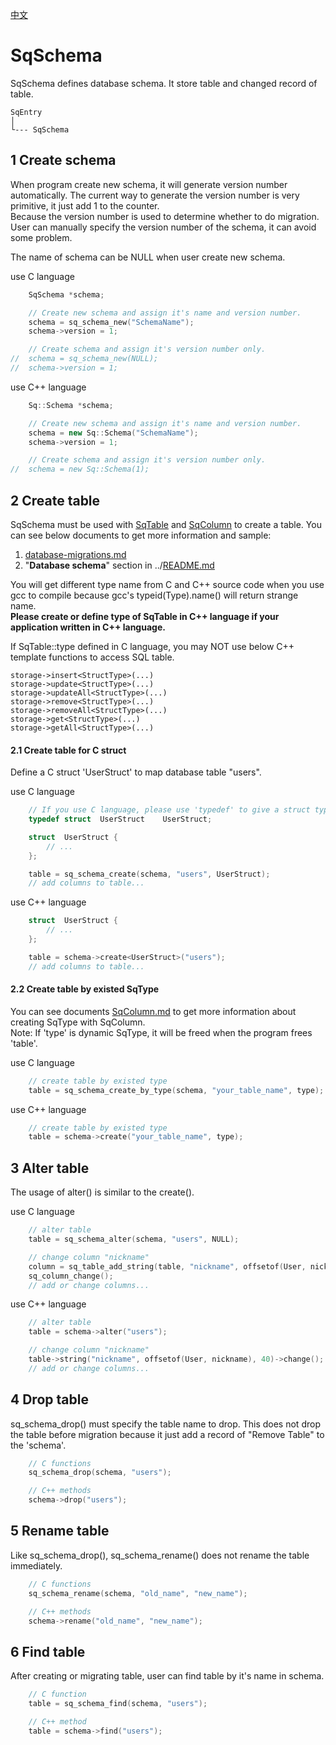﻿[中文](SqSchema.cn.md)

# SqSchema

SqSchema defines database schema. It store table and changed record of table.

	SqEntry
	│
	└--- SqSchema

## 1 Create schema

When program create new schema, it will generate version number automatically. The current way to generate the version number is very primitive, it just add 1 to the counter.  
Because the version number is used to determine whether to do migration. User can manually specify the version number of the schema, it can avoid some problem.  
  
The name of schema can be NULL when user create new schema.  
  
use C language

```c
	SqSchema *schema;

	// Create new schema and assign it's name and version number.
	schema = sq_schema_new("SchemaName");
	schema->version = 1;

	// Create schema and assign it's version number only.
//	schema = sq_schema_new(NULL);
//	schema->version = 1;
```

use C++ language

```c++
	Sq::Schema *schema;

	// Create new schema and assign it's name and version number.
	schema = new Sq::Schema("SchemaName");
	schema->version = 1;

	// Create schema and assign it's version number only.
//	schema = new Sq::Schema(1);
```

## 2 Create table

SqSchema must be used with [SqTable](SqTable.md) and [SqColumn](SqColumn.md) to create a table. You can see below documents to get more information and sample:  
1. [database-migrations.md](database-migrations.md)
2. "**Database schema**" section in ../[README.md](../README.md#database-schema)
  
You will get different type name from C and C++ source code when you use gcc to compile because gcc's typeid(Type).name() will return strange name.  
**Please create or define type of SqTable in C++ language if your application written in C++ language.**  
  
If SqTable::type defined in C language, you may NOT use below C++ template functions to access SQL table.

	storage->insert<StructType>(...)
	storage->update<StructType>(...)
	storage->updateAll<StructType>(...)
	storage->remove<StructType>(...)
	storage->removeAll<StructType>(...)
	storage->get<StructType>(...)
	storage->getAll<StructType>(...)

#### 2.1 Create table for C struct

Define a C struct 'UserStruct' to map database table "users".  
  
use C language

```c
	// If you use C language, please use 'typedef' to give a struct type a new name.
	typedef struct  UserStruct    UserStruct;

	struct  UserStruct {
		// ...
	};

	table = sq_schema_create(schema, "users", UserStruct);
	// add columns to table...
```

use C++ language

```c++
	struct  UserStruct {
		// ...
	};

	table = schema->create<UserStruct>("users");
	// add columns to table...
```

#### 2.2 Create table by existed SqType

You can see documents [SqColumn.md](SqColumn.md) to get more information about creating SqType with SqColumn.  
Note: If 'type' is dynamic SqType, it will be freed when the program frees 'table'.  
  
use C language

```c
	// create table by existed type
	table = sq_schema_create_by_type(schema, "your_table_name", type);
```

use C++ language

```c++
	// create table by existed type
	table = schema->create("your_table_name", type);
```

## 3 Alter table

The usage of alter() is similar to the create().  
  
use C language

```c
	// alter table
	table = sq_schema_alter(schema, "users", NULL);

	// change column "nickname"
	column = sq_table_add_string(table, "nickname", offsetof(User, nickname), 40);
	sq_column_change();
	// add or change columns...
```

use C++ language

```c++
	// alter table
	table = schema->alter("users");

	// change column "nickname"
	table->string("nickname", offsetof(User, nickname), 40)->change();
	// add or change columns...
```

## 4 Drop table

sq_schema_drop() must specify the table name to drop. This does not drop the table before migration because it just add a record of "Remove Table" to the 'schema'.

```c++
	// C functions
	sq_schema_drop(schema, "users");

	// C++ methods
	schema->drop("users");
```

## 5 Rename table

Like sq_schema_drop(), sq_schema_rename() does not rename the table immediately.

```c++
	// C functions
	sq_schema_rename(schema, "old_name", "new_name");

	// C++ methods
	schema->rename("old_name", "new_name");
```

## 6 Find table

After creating or migrating table, user can find table by it's name in schema.

```c++
	// C function
	table = sq_schema_find(schema, "users");

	// C++ method
	table = schema->find("users");
```
